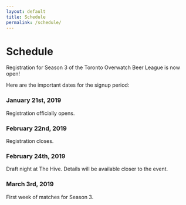 ```yaml
---
layout: default
title: Schedule
permalink: /schedule/
---
```

<div class="container">
  <div class="row justify-content-center page-section-no-line">
    <div class="col-12 col-md-10 col-xl-8">
      <h1 class="text-center">Schedule</h1>
      <p>Registration for Season 3 of the Toronto Overwatch Beer League is now open!</p>
      <p>Here are the important dates for the signup period:</p>
      <h3>January 21st, 2019</h3>
      <p>Registration officially opens.</p>
      <h3>February 22nd, 2019</h3>
      <p>Registration closes.</p>
      <h3>February 24th, 2019</h3>
      <p>Draft night at The Hive. Details will be available closer to the event.</p>
      <h3>March 3rd, 2019</h3>
      <p>First week of matches for Season 3.</p>
    </div>
  </div>
</div>
